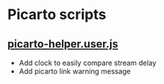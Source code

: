 # Picarto scripts

## [picarto-helper.user.js](https://github.com/Nc5xb3/tampermonkey-scripts/raw/main/picarto/picarto-helper.user.js)

- Add clock to easily compare stream delay
- Add picarto link warning message
